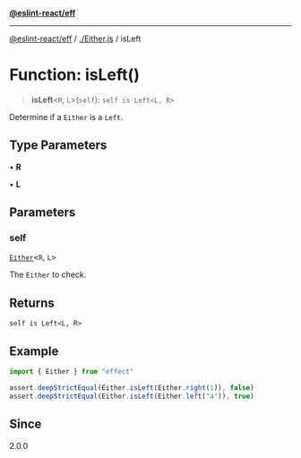 [**@eslint-react/eff**](../../README.md)

***

[@eslint-react/eff](../../README.md) / [./Either.js](../README.md) / isLeft

# Function: isLeft()

> **isLeft**\<`R`, `L`\>(`self`): `self is Left<L, R>`

Determine if a `Either` is a `Left`.

## Type Parameters

• **R**

• **L**

## Parameters

### self

[`Either`](../type-aliases/Either.md)\<`R`, `L`\>

The `Either` to check.

## Returns

`self is Left<L, R>`

## Example

```ts
import { Either } from "effect"

assert.deepStrictEqual(Either.isLeft(Either.right(1)), false)
assert.deepStrictEqual(Either.isLeft(Either.left("a")), true)
```

## Since

2.0.0
